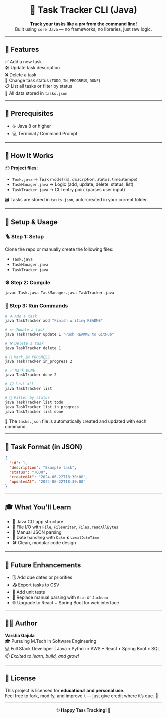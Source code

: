 <h1 align="center">📝 Task Tracker CLI (Java)</h1>
<p align="center">
  <b>Track your tasks like a pro from the command line!</b><br>
  Built using <code>core Java</code> — no frameworks, no libraries, just raw logic.
</p>

---

## 🌟 Features

✅ Add a new task  
🛠️ Update task description  
❌ Delete a task  
🔄 Change task status (`TODO`, `IN_PROGRESS`, `DONE`)  
📋 List all tasks or filter by status  
💾 All data stored in `tasks.json`

---

## 🧰 Prerequisites

- ☕ Java 8 or higher
- 💻 Terminal / Command Prompt

---

## 🧠 How It Works

📦 **Project files**:
- `Task.java` → Task model (id, description, status, timestamps)
- `TaskManager.java` → Logic (add, update, delete, status, list)
- `TaskTracker.java` → CLI entry point (parses user input)

🗃️ Tasks are stored in `tasks.json`, auto-created in your current folder.

---

## 🧱 Setup & Usage

### 🪜 Step 1: Setup

Clone the repo or manually create the following files:
- `Task.java`
- `TaskManager.java`
- `TaskTracker.java`

### ⚙️ Step 2: Compile

```bash
javac Task.java TaskManager.java TaskTracker.java
```

### 🚀 Step 3: Run Commands

```bash
# ➕ Add a task
java TaskTracker add "Finish writing README"

# ✏️ Update a task
java TaskTracker update 1 "Push README to GitHub"

# ❌ Delete a task
java TaskTracker delete 1

# 🔁 Mark IN_PROGRESS
java TaskTracker in_progress 2

# ✅ Mark DONE
java TaskTracker done 2

# 📋 List all
java TaskTracker list

# 🎯 Filter by status
java TaskTracker list todo
java TaskTracker list in_progress
java TaskTracker list done
```

📝 The `tasks.json` file is automatically created and updated with each command.

---

## 📄 Task Format (in JSON)

```json
{
  "id": 1,
  "description": "Example task",
  "status": "TODO",
  "createdAt": "2024-06-22T18:30:00",
  "updatedAt": "2024-06-22T18:30:00"
}
```

---

## 🎓 What You'll Learn

- 🧩 Java CLI app structure
- 📂 File I/O with `File`, `FileWriter`, `Files.readAllBytes`
- 🧵 Manual JSON parsing
- 🧠 Date handling with `Date` & `LocalDateTime`
- 🛠️ Clean, modular code design

---

## 🚀 Future Enhancements

- 🗓️ Add due dates or priorities
- 📤 Export tasks to CSV
- 🧪 Add unit tests
- 🔄 Replace manual parsing with `Gson` or `Jackson`
- 🌐 Upgrade to React + Spring Boot for web interface

---

## 👩‍💻 Author

**Varsha Gajula**  
🎓 Pursuing M.Tech in Software Engineering  
💻 Full Stack Developer | Java • Python • AWS • React • Spring Boot • SQL  
📫 _Excited to learn, build, and grow!_

---

## 📜 License

This project is licensed for **educational and personal use**.  
Feel free to fork, modify, and improve it — just give credit where it’s due. 🌟

---

<p align="center">
  <b>✨ Happy Task Tracking! 🚀</b>
</p>
